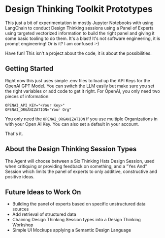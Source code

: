 # Design Thinking Toolkit Prototypes
This just a bit of experimentation in mostly Jupyter Notebooks with using LangChain to conduct Design Thinking sessions
using a Panel of Experts using targeted vectorized information to build the right panel and giving it some basic tooling
to do them.  It's a blast!  It's not software engineering, it is prompt engineering! Or is it?  I am confused :-)

Have fun!  This isn't a project about the code, it is about the possibilities.

## Getting Started
Right now this just uses simple .env files to load up the API Keys for the OpenAI GPT Model.  You can switch the LLM 
easily but make sure you set the right variables or add code to get it right.  For OpenAI, you only need two pieces of 
information:

```shell
OPENAI_API_KEY="<Your Key>"
OPENAI_ORGANIZATION="Your Org"
```

You only need the `OPENAI_ORGANIZATION` if you use multiple Organizations in with your Open AI Key.  You can also set a 
default in your account.

That's it.  

## About the Design Thinking Session Types
The Agent will choose between a Six Thinking Hats Design Session, used when critiquing or providing feedback on something,
 and a "Yes And" Session which limits the panel of experts to only additive, constructive and positive ideas.  

## Future Ideas to Work On
* Building the panel of experts based on specific unstructured data sources
* Add retrieval of structured data
* Chaining Design Thinking Session types into a Design Thinking Workshop
* Simple UI Mockups applying a Semantic Design Language
